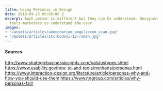 ```yaml
---
title: Using Personas in Design
date: 2019-04-25 00:00:00 Z
excerpt: Each person is different but they can be understood. Designers use the same
  tools marketers to understand the user.
images:
- "/assets/articles/abecedarium_anguliscum_scan.jpg"
- "/assets/articles/itc-bodoni-12-roman.jpg"
---
```


#### Sources
http://www.strategicbusinessinsights.com/vals/ustypes.shtml
https://www.usability.gov/how-to-and-tools/methods/personas.html
https://www.interaction-design.org/literature/article/personas-why-and-how-you-should-use-them
https://www.nngroup.com/articles/why-personas-fail/